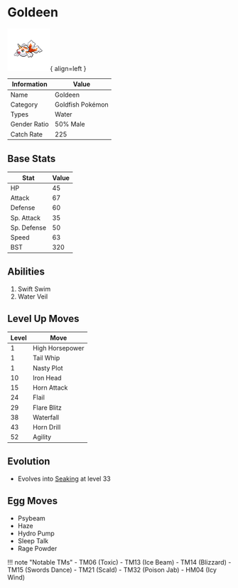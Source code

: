 # Goldeen

![Goldeen](../images/pokemon/118.png){ align=left }

| Information | Value |
|------------|--------|
| Name | Goldeen |
| Category | Goldfish Pokémon |
| Types | Water |
| Gender Ratio | 50% Male |
| Catch Rate | 225 |

## Base Stats

| Stat | Value |
|------|-------|
| HP | 45 |
| Attack | 67 |
| Defense | 60 |
| Sp. Attack | 35 |
| Sp. Defense | 50 |
| Speed | 63 |
| BST | 320 |

## Abilities
1. Swift Swim
2. Water Veil

## Level Up Moves
| Level | Move |
|-------|------|
| 1 | High Horsepower |
| 1 | Tail Whip |
| 1 | Nasty Plot |
| 10 | Iron Head |
| 15 | Horn Attack |
| 24 | Flail |
| 29 | Flare Blitz |
| 38 | Waterfall |
| 43 | Horn Drill |
| 52 | Agility |

## Evolution
- Evolves into [Seaking](119-seaking.md) at level 33

## Egg Moves
- Psybeam
- Haze
- Hydro Pump
- Sleep Talk
- Rage Powder

!!! note "Notable TMs"
    - TM06 (Toxic)
    - TM13 (Ice Beam)
    - TM14 (Blizzard)
    - TM15 (Swords Dance)
    - TM21 (Scald)
    - TM32 (Poison Jab)
    - HM04 (Icy Wind)
